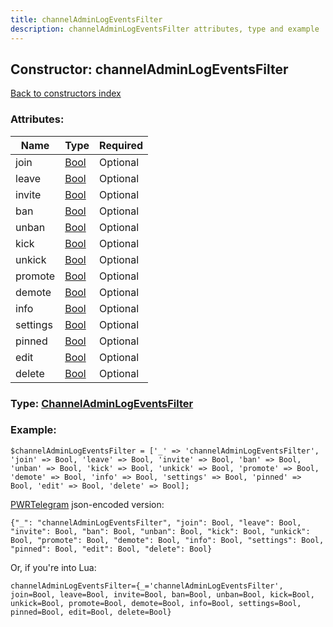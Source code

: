 ```yaml
---
title: channelAdminLogEventsFilter
description: channelAdminLogEventsFilter attributes, type and example
---
```

## Constructor: channelAdminLogEventsFilter  
[Back to constructors index](index.md)



### Attributes:

| Name     |    Type       | Required |
|----------|---------------|----------|
|join|[Bool](../types/Bool.md) | Optional|
|leave|[Bool](../types/Bool.md) | Optional|
|invite|[Bool](../types/Bool.md) | Optional|
|ban|[Bool](../types/Bool.md) | Optional|
|unban|[Bool](../types/Bool.md) | Optional|
|kick|[Bool](../types/Bool.md) | Optional|
|unkick|[Bool](../types/Bool.md) | Optional|
|promote|[Bool](../types/Bool.md) | Optional|
|demote|[Bool](../types/Bool.md) | Optional|
|info|[Bool](../types/Bool.md) | Optional|
|settings|[Bool](../types/Bool.md) | Optional|
|pinned|[Bool](../types/Bool.md) | Optional|
|edit|[Bool](../types/Bool.md) | Optional|
|delete|[Bool](../types/Bool.md) | Optional|



### Type: [ChannelAdminLogEventsFilter](../types/ChannelAdminLogEventsFilter.md)


### Example:

```
$channelAdminLogEventsFilter = ['_' => 'channelAdminLogEventsFilter', 'join' => Bool, 'leave' => Bool, 'invite' => Bool, 'ban' => Bool, 'unban' => Bool, 'kick' => Bool, 'unkick' => Bool, 'promote' => Bool, 'demote' => Bool, 'info' => Bool, 'settings' => Bool, 'pinned' => Bool, 'edit' => Bool, 'delete' => Bool];
```  

[PWRTelegram](https://pwrtelegram.xyz) json-encoded version:

```
{"_": "channelAdminLogEventsFilter", "join": Bool, "leave": Bool, "invite": Bool, "ban": Bool, "unban": Bool, "kick": Bool, "unkick": Bool, "promote": Bool, "demote": Bool, "info": Bool, "settings": Bool, "pinned": Bool, "edit": Bool, "delete": Bool}
```


Or, if you're into Lua:  


```
channelAdminLogEventsFilter={_='channelAdminLogEventsFilter', join=Bool, leave=Bool, invite=Bool, ban=Bool, unban=Bool, kick=Bool, unkick=Bool, promote=Bool, demote=Bool, info=Bool, settings=Bool, pinned=Bool, edit=Bool, delete=Bool}

```



